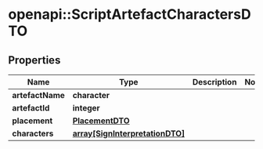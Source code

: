 # openapi::ScriptArtefactCharactersDTO

## Properties
Name | Type | Description | Notes
------------ | ------------- | ------------- | -------------
**artefactName** | **character** |  | 
**artefactId** | **integer** |  | 
**placement** | [**PlacementDTO**](PlacementDTO.md) |  | 
**characters** | [**array[SignInterpretationDTO]**](SignInterpretationDTO.md) |  | 


